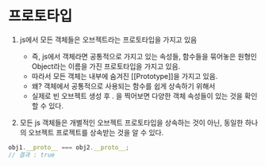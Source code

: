 # 프로토타입

1. js에서 모든 객체들은 오브젝트라는 프로토타입을 가지고 있음

   - 즉, js에서 객체라면 공통적으로 가지고 있는 속성들, 함수들을 묶어놓은 원형인 Object라는 이름을 가진 프로토타입을 가지고 있음.
   - 따라서 모든 객체는 내부에 숨겨진 [[Prototype]]을 가지고 있음.
   - 왜? 객체에서 공통적으로 사용되는 함수를 쉽게 상속하기 위해서
   - 실제로 빈 오브젝트 생성 후 . 을 찍어보면 다양한 객체 속성들이 있는 것을 확인 할 수 있다.

2. 모든 js 객체들은 개별적인 오브젝트 프로토타입을 상속하는 것이 아닌, 동일한 하나의 오브젝트 프로젝트를 상속받는 것을 알 수 있다.

```js
obj1.__proto__ === obj2.__proto__;
// 결과 : true
```

